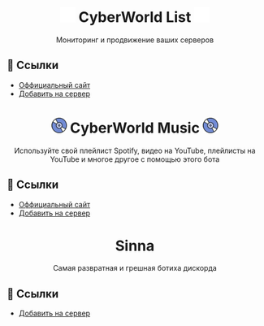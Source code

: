 <h1 align="center"><img src="./assets/cyberworld-list-logo.png" width="30px"> CyberWorld List <img src="./assets/cyberworld-list-logo.png" width="30px"></h1>
<p align="center">Мониторинг и продвижение ваших серверов</p>

## 📎 Ссылки
- [Оффициальный сайт](https://cyberworld-list.ga)
- [Добавить на сервер](https://discord.com/oauth2/authorize?client_id=905104838143123456&permissions=805637201&redirect_uri=https%3A%2F%2Fcyberworld-list.ga%2Fcallback&response_type=code&scope=identify%20connections%20bot)

<h1 align="center"><img src="./assets/cyberworld-music-logo.gif" width="30px"> CyberWorld Music <img src="./assets/cyberworld-music-logo.gif" width="30px"></h1>
<p align="center">Используйте свой плейлист Spotify, видео на YouTube, плейлисты на YouTube и многое другое с помощью этого бота</p>

## 📎 Ссылки
- [Оффициальный сайт](https://cyberworld-music.ga)
- [Добавить на сервер](https://discord.com/oauth2/authorize?client_id=951942320335511642&permissions=2205281600&scope=bot%20identify%20guilds%20applications.commands&redirect_url=https://cyberworld-music.ga/api/callback&response_type=code)

<h1 align="center"> Sinna </h1>
<p align="center">Самая развратная и грешная ботиха дискорда</p>

## 📎 Ссылки
- [Добавить на сервер](https://discord.com/api/oauth2/authorize?client_id=779812322742239262&permissions=51200&scope=bot)

